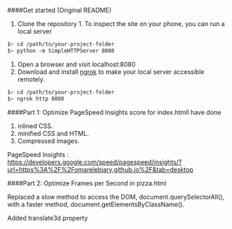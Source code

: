 ####Get started (Original README)

  1. Clone the repository
    1. To inspect the site on your phone, you can run a local server

  ```bash
  $> cd /path/to/your-project-folder
  $> python -m SimpleHTTPServer 8080
  ```

  1. Open a browser and visit localhost:8080
  1. Download and install [ngrok](https://ngrok.com/) to make your local server accessible remotely.

  ``` bash
  $> cd /path/to/your-project-folder
  $> ngrok http 8080
  ```

####Part 1: Optimize PageSpeed Insights score for index.htmlI have done
  1. inlined CSS.
  2. minified CSS and HTML.
  3. Compressed images.

PageSpeed Insights : https://developers.google.com/speed/pagespeed/insights/?url=https%3A%2F%2Fomarelebiary.github.io%2F&tab=desktop

####Part 2: Optimize Frames per Second in pizza.html

  Replaced a slow method to access the DOM, document.querySelectorAll(), with a faster method,     document.getElementsByClassName().
  
  Added translate3d property 
